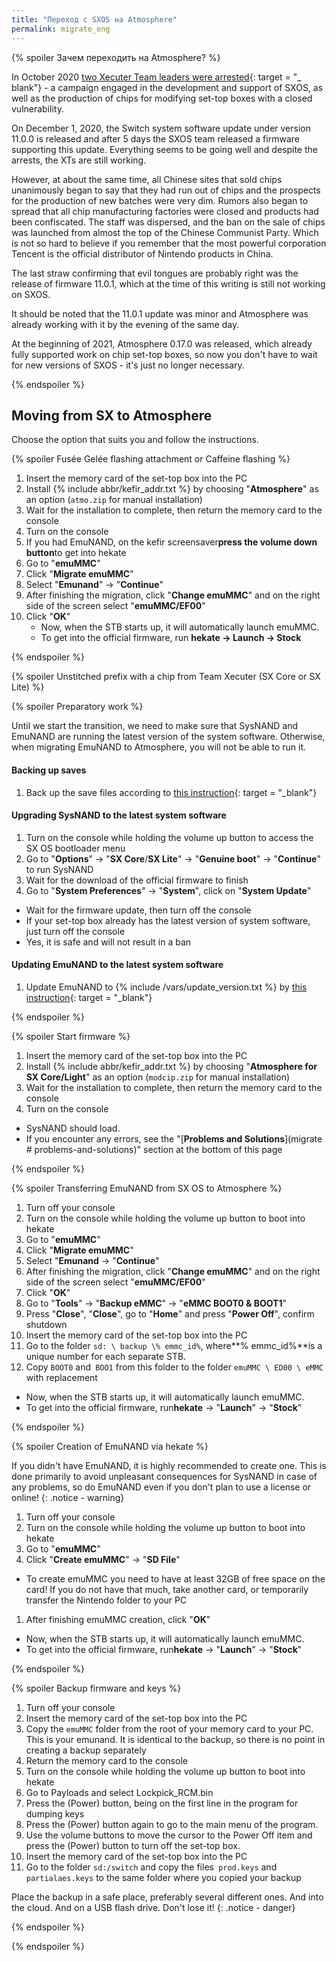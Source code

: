 ```yaml
---
title: "Переход с SXOS на Atmosphere"
permalink: migrate_eng
---
```


{% spoiler Зачем переходить на Atmosphere? %}

In October 2020 [two Xecuter Team leaders were arrested](https://www.theverge.com/2020/10/2/21499297/team-xecuter-selling-nintendo-hacks-arrested-charged-fraud){: target = "_ blank"} - a campaign engaged in the development and support of SXOS, as well as the production of chips for modifying set-top boxes with a closed vulnerability.

On December 1, 2020, the Switch system software update under version 11.0.0 is released and after 5 days the SXOS team released a firmware supporting this update. Everything seems to be going well and despite the arrests, the XTs are still working.

However, at about the same time, all Chinese sites that sold chips unanimously began to say that they had run out of chips and the prospects for the production of new batches were very dim. Rumors also began to spread that all chip manufacturing factories were closed and products had been confiscated. The staff was dispersed, and the ban on the sale of chips was launched from almost the top of the Chinese Communist Party. Which is not so hard to believe if you remember that the most powerful corporation Tencent is the official distributor of Nintendo products in China.

The last straw confirming that evil tongues are probably right was the release of firmware 11.0.1, which at the time of this writing is still not working on SXOS.

It should be noted that the 11.0.1 update was minor and Atmosphere was already working with it by the evening of the same day.

At the beginning of 2021, Atmosphere 0.17.0 was released, which already fully supported work on chip set-top boxes, so now you don't have to wait for new versions of SXOS - it's just no longer necessary.

{% endspoiler %}

## Moving from SX to Atmosphere

Choose the option that suits you and follow the instructions.

{% spoiler Fusée Gelée flashing attachment or Caffeine flashing %}

1. Insert the memory card of the set-top box into the PC
1. Install {% include abbr/kefir_addr.txt %} by choosing "**Atmosphere**" as an option (`atmo.zip` for manual installation)
1. Wait for the installation to complete, then return the memory card to the console
1. Turn on the console
1. If you had EmuNAND, on the kefir screensaver**press the volume down button**to get into hekate
1. Go to "**emuMMC**"
1. Click "**Migrate emuMMC**"
1. Select "**Emunand**" -> "**Continue**"
1. After finishing the migration, click "**Change emuMMC**" and on the right side of the screen select "**emuMMC/EF00**"
1. Click "**OK**"
	* Now, when the STB starts up, it will automatically launch emuMMC.
	* To get into the official firmware, run **hekate -> Launch -> Stock**

{% endspoiler %}

{% spoiler Unstitched prefix with a chip from Team Xecuter (SX Core or SX Lite) %}

{% spoiler Preparatory work %}

Until we start the transition, we need to make sure that SysNAND and EmuNAND are running the latest version of the system software. Otherwise, when migrating EmuNAND to Atmosphere, you will not be able to run it.

#### Backing up saves

1. Back up the save files according to [this instruction](https://switch.customfw.xyz/backup-saves.html){: target = "_blank"}

#### Upgrading SysNAND to the latest system software

1. Turn on the console while holding the volume up button to access the SX OS bootloader menu
1. Go to "**Options**" -> "**SX Core**/**SX Lite**" -> "**Genuine boot**" -> "**Continue**" to run SysNAND
1. Wait for the download of the official firmware to finish
1. Go to "**System Preferences**" -> "**System**", click on "**System Update**"
* Wait for the firmware update, then turn off the console
* If your set-top box already has the latest version of system software, just turn off the console
* Yes, it is safe and will not result in a ban

#### Updating EmuNAND to the latest system software

1. Update EmuNAND to {% include /vars/update_version.txt %} by [this instruction](update-to-latest){: target = "_blank"}

{% endspoiler %}

{% spoiler Start firmware %}

1. Insert the memory card of the set-top box into the PC
1. Install {% include abbr/kefir_addr.txt %} by choosing "**Atmosphere for SX Core/Light**" as an option (`modcip.zip` for manual installation)
1. Wait for the installation to complete, then return the memory card to the console
1. Turn on the console
* SysNAND should load.
* If you encounter any errors, see the "[**Problems and Solutions**](migrate # problems-and-solutions)" section at the bottom of this page

{% endspoiler %}

{% spoiler Transferring EmuNAND from SX OS to Atmosphere %}

1. Turn off your console
1. Turn on the console while holding the volume up button to boot into hekate
1. Go to "**emuMMC**"
1. Click "**Migrate emuMMC**"
1. Select "**Emunand** -> "**Continue**"
1. After finishing the migration, click "**Change emuMMC**" and on the right side of the screen select "**emuMMC/EF00**"
1. Click "**OK**"
1. Go to "**Tools**" -> "**Backup eMMC**" -> "**eMMC BOOT0 & BOOT1**"
1. Press "**Close**", "**Close**", go to "**Home**" and press "**Power Off**", confirm shutdown
1. Insert the memory card of the set-top box into the PC
1. Go to the folder `sd: \ backup \% emmc_id%`, where**% emmc_id%**is a unique number for each separate STB.
1. Copy `BOOT0` and` BOO1` from this folder to the folder `emuMMC \ ED00 \ eMMC` with replacement
* Now, when the STB starts up, it will automatically launch emuMMC.
* To get into the official firmware, run**hekate** -> "**Launch**" -> "**Stock**"

{% endspoiler %}

{% spoiler Creation of EmuNAND via hekate %}

If you didn't have EmuNAND, it is highly recommended to create one. This is done primarily to avoid unpleasant consequences for SysNAND in case of any problems, so do EmuNAND even if you don't plan to use a license or online!
{: .notice - warning}

1. Turn off your console
1. Turn on the console while holding the volume up button to boot into hekate
1. Go to "**emuMMC**"
1. Click "**Create emuMMC**" -> "**SD File**"
* To create emuMMC you need to have at least 32GB of free space on the card! If you do not have that much, take another card, or temporarily transfer the Nintendo folder to your PC
1. After finishing emuMMC creation, click "**OK**"
* Now, when the STB starts up, it will automatically launch emuMMC.
* To get into the official firmware, run**hekate** -> "**Launch**" -> "**Stock**"

{% endspoiler %}

{% spoiler Backup firmware and keys %}

1. Turn off your console
1. Insert the memory card of the set-top box into the PC
1. Copy the `emuMMC` folder from the root of your memory card to your PC. This is your emunand. It is identical to the backup, so there is no point in creating a backup separately
1. Return the memory card to the console
1. Turn on the console while holding the volume up button to boot into hekate
1. Go to Payloads and select Lockpick_RCM.bin
1. Press the (Power) button, being on the first line in the program for dumping keys
1. Press the (Power) button again to go to the main menu of the program.
1. Use the volume buttons to move the cursor to the Power Off item and press the (Power) button to turn off the set-top box.
1. Insert the memory card of the set-top box into the PC
1. Go to the folder `sd:/switch` and copy the files` prod.keys` and `partialaes.keys` to the same folder where you copied your backup

Place the backup in a safe place, preferably several different ones. And into the cloud. And on a USB flash drive. Don't lose it!
{: .notice - danger}

{% endspoiler %}

{% endspoiler %}



<!-- ### Обновление SysNAND до последней версии системного ПО 

1. Включите консоль, удерживая кнопку повышения громкости, чтобы попасть в меню загрузчика SX OS
1. Перейдите в "**Options**" -> "**SX Core**/**SX Lite**" -> "**Genuine boot**" -> "**Continue**", чтобы запустить SysNAND
1. Дождитесь окончания загрузки официальной прошивки 
1. Перейдите в "**Системные настройки**" -> "**Система**", нажмите на "**Обновление системы**"
	* Дождитесь обновления прошивки, затем выключите консоль
	* Если на вашей приставке и так уже последняя версия системного ПО, просто выключите консоль 
	* Да, это безопасно и не приведёт к бану

### Обновление EmuNAND до последней версии системного ПО 

1. Включите консоль, удерживая кнопку повышения громкости, чтобы попасть в меню загрузчика SX OS
1. Перейдите в "**Options**" -> "**SX Core**/**SX Lite**" -> "**Genuine boot**" -> "**Continue**", чтобы запустить SysNAND
1. Дождитесь окончания загрузки официальной прошивки 
1. Перейдите в "**Системные настройки**" -> "**Система**", нажмите на "**Обновление системы**"
	* Дождитесь обновления прошивки, затем выключите консоль
	* Если на вашей приставке и так уже последняя версия системного ПО, просто выключите консоль 
	* Да, это безопасно и не приведёт к бану

### Подготовительные работы

1. Вставьте карту памяти приставки в ПК 
1. Установите {% include abbr/kefir_addr.txt %}, выбрав "**Atmosphere for SX Core/Light**" в качестве опции (`modcip.zip`)
1. Дождитесь окончания установки, затем верните карту памяти в консоль
1. Включите консоль, удерживая кнопку повышения громкости, чтобы попасть в меню загрузчика SX OS
1. Перейдите в "**Options**" -> "**NAND**" -> "**Dump NAND**" -> "**Advanced...**"
1. Переведите переключатель "**Dump Raw full NAND**" в положение "**NO**" и нажмите "**Done**"
	* Таким образом YES будет стоять только под пунктами "**Dump Boot0**" и "**Dump Boot1**"
1. Нажмите "**Continue**", чтобы начать дампить Boot1 и Boot0 из вашей оригинальной прошивки
1. Нажмите "**SX Core**/**SX Lite**", затем выберите**Cleanup** -> **Continue**

### Перенос EmuNAND из SX OS в Atmosphere

1. Нажмите "**Payloads**", выберите `payload.bin` и нажмите**Launch**- -> 

## Problems and solutions

{% spoiler Black screen when starting SysNAND %}

1. Turn off the set-top box by holding the power button for 30 seconds
1. Insert the memory card of the set-top box into the PC
1. Download [SX_OS 3.1.0](https://t.me/SX_OS/178){: target = "_blank"}
1. Place `boot.dat` from the archive` SX_OS_v3.1.0_BETA_by_ [Team-Xecuter] .zip` into the root of the memory card with replacement
1. Turn on the console while holding the volume up button to access the SX OS bootloader menu
1. Go to "**Options**" -> "**SX Core**/**SX Lite**", then select**Cleanup** -> **Continue**
1. Press "**Power Off**" to turn off the console
1. Insert the memory card of the set-top box into the PC
1. Install {% include abbr/kefir_addr.txt %} by choosing "**Atmosphere for SX Core/Light**" as an option (`modcip.zip`)
1. Wait for the installation to complete, then return the memory card to the console
1. Turn on the console
* SysNAND should load.

{% endspoiler %}

{% spoiler Black screen when starting EmuNAND/Errors when starting EmuNAND related to boot %}

Try starting SysNAND first and only follow the instructions below if SysNAND starts! If not, fix this problem first and then go back to this tutorial!
{: .notice - warning}

1. Turn on the console
1. On the kefir screensaver**press the volume down button**to get into hekate
1. Go to "**Tools**" -> "**Backup eMMC**" -> "**eMMC BOOT0 & BOOT1**"
1. Press "**Close**", "**Close**", go to "**Home**" and press "**Power Off**", confirm shutdown
1. Insert the memory card of the set-top box into the PC
1. Go to the folder `sd: \ backup \% emmc_id%`, where **%emmc_id%** is a unique number for each separate STB.
1. Copy `BOOT0` and `BOO1` from this folder to the folder `emuMMC \ ED00 \ eMMC` with replacement
1. Try running emunand. If it doesn't work, you will have to create a new one.

{% endspoiler %}

{% spoiler Error "Pkg1 decryption failed! Is BEK Missing?" %}

Update {% include abbr/kefir_addr.txt %}!

{% endspoiler %}

{% spoiler I have another error %}

Tell us about it in the [group](http://vk.customfw.xyz).**Be sure to** attach a screenshot of the error, the version of your set-top box (if you don't know which - the serial), how the firmware starts (chip (if yes, which one), dongle (if yes, which one), somehow), version system software, the presence of EmuNAND, what exactly gives the error - EmuNAND or SysNAND, the version of kefir, after which an error occurs.
Missing **any** of these points will result in your post being deleted or ignored.

{% endspoiler %}
